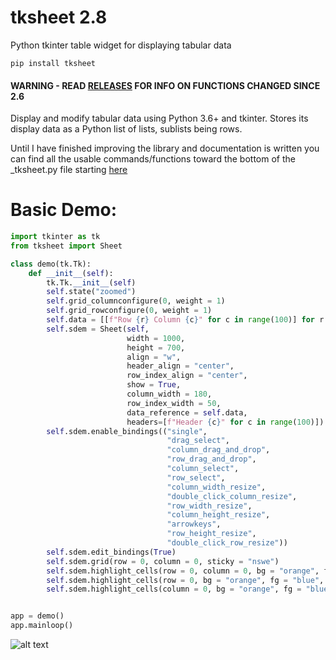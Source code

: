 # tksheet 2.8

Python tkinter table widget for displaying tabular data

```
pip install tksheet
```

#### WARNING - READ [RELEASES](https://github.com/ragardner/tksheet/releases) FOR INFO ON FUNCTIONS CHANGED SINCE 2.6

Display and modify tabular data using Python 3.6+ and tkinter. Stores its display data as a Python list of lists, sublists being rows.

Until I have finished improving the library and documentation is written you can find all the usable commands/functions toward the bottom of the _tksheet.py file starting [here](https://github.com/ragardner/tksheet/blob/08fc3232db882785b24499f93adb4140d3a26265/tksheet/_tksheet.py#L4772)

# Basic Demo:

```python
import tkinter as tk
from tksheet import Sheet

class demo(tk.Tk):
    def __init__(self):
        tk.Tk.__init__(self)
        self.state("zoomed")
        self.grid_columnconfigure(0, weight = 1)
        self.grid_rowconfigure(0, weight = 1)
        self.data = [[f"Row {r} Column {c}" for c in range(100)] for r in range(5000)]
        self.sdem = Sheet(self,
                          width = 1000,
                          height = 700,
                          align = "w",
                          header_align = "center",
                          row_index_align = "center",
                          show = True,
                          column_width = 180,
                          row_index_width = 50,
                          data_reference = self.data,
                          headers=[f"Header {c}" for c in range(100)])
        self.sdem.enable_bindings(("single",
                                   "drag_select",
                                   "column_drag_and_drop",
                                   "row_drag_and_drop",
                                   "column_select",
                                   "row_select",
                                   "column_width_resize",
                                   "double_click_column_resize",
                                   "row_width_resize",
                                   "column_height_resize",
                                   "arrowkeys",
                                   "row_height_resize",
                                   "double_click_row_resize"))
        self.sdem.edit_bindings(True)
        self.sdem.grid(row = 0, column = 0, sticky = "nswe")
        self.sdem.highlight_cells(row = 0, column = 0, bg = "orange", fg = "blue")
        self.sdem.highlight_cells(row = 0, bg = "orange", fg = "blue", canvas = "row_index")
        self.sdem.highlight_cells(column = 0, bg = "orange", fg = "blue", canvas = "header")


app = demo()
app.mainloop()
```

![alt text](https://i.imgur.com/PyukzmG.jpg)

